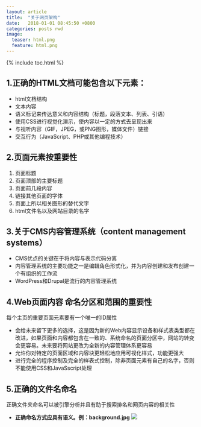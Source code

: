 ```yaml
---
layout: article
title:  "关于网页架构"
date:   2018-01-01 08:45:50 +0800
categories: posts rwd
image:
  teaser: html.png
  feature: html.png
---
```

{% include toc.html %}

## 1.正确的HTML文档可能包含以下元素：

- html文档结构
- 文本内容
- 语义标记来传达意义和内容结构（标题，段落文本、列表、引语）
- 使用CSS进行视觉化演示，使内容以一定的方式去呈现出来
- 与视听内容（GIF，JPEG，或PNG图形，媒体文件）链接
- 交互行为（JavaScript、PHP或其他编程技术）

## 2.页面元素按重要性

1. 页面标题
1. 页面顶部的主要标题
1. 页面前几段内容
1. 链接其他页面的字体
1. 页面上所以相关图形的替代文字
1. html文件名以及网站目录的名字

## 3.关于CMS内容管理系统（content management systems）

- CMS优点的关键在于将内容与表示代码分离
- 内容管理系统的主要功能之一是编辑角色形式化，并为内容创建和发布创建一个有组织的工作流
- WordPress和Drupal是流行的内容管理系统

## 4.Web页面内容 命名分区和范围的重要性

每个主页的重要页面元素要有一个唯一的ID属性
- 会给未来留下更多的选择，这是因为新的Web内容显示设备和样式表类型都在改进，如果页面和内容都包含在一致的、系统命名的页面分区中，网站的转变会更容易。未来要将网站更改为全新的内容管理体系更容易
- 允许你对特定的页面区域和内容块更轻松地应用可视化样式，功能更强大
- 进行完全的程序控制及完全的样表式控制，除非页面元素有自己的名字，否则不能使用CSS和JavaSscript处理

## 5.正确的文件名命名

正确文件夹命名可以被引擎分析并且有助于搜索排名和网页内容的相关性
- **正确命名方式应具有语义。例：background.jpg**
![](https://i.loli.net/2018/01/01/5a4a1319f081e.png)